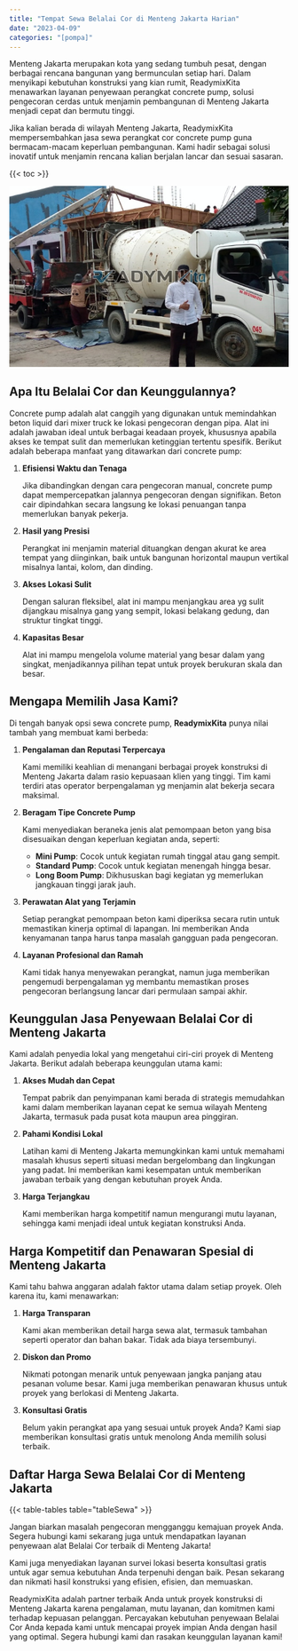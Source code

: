 ```yaml
---
title: "Tempat Sewa Belalai Cor di Menteng Jakarta Harian"
date: "2023-04-09"
categories: "[pompa]"
---
```


Menteng Jakarta merupakan kota yang sedang tumbuh pesat, dengan berbagai rencana bangunan yang bermunculan setiap hari. Dalam menyikapi kebutuhan konstruksi yang kian rumit, ReadymixKita menawarkan layanan penyewaan perangkat concrete pump, solusi pengecoran cerdas untuk menjamin pembangunan di Menteng Jakarta menjadi cepat dan bermutu tinggi.

Jika kalian berada di wilayah Menteng Jakarta, ReadymixKita mempersembahkan jasa sewa perangkat cor concrete pump guna bermacam-macam keperluan pembangunan. Kami hadir sebagai solusi inovatif untuk menjamin rencana kalian berjalan lancar dan sesuai sasaran.

{{< toc >}}

![Tempat Sewa Belalai Cor di Menteng Jakarta Harian](/images/pompa/sewa-pompa-22.jpg)

## Apa Itu Belalai Cor dan Keunggulannya?

Concrete pump adalah alat canggih yang digunakan untuk memindahkan beton liquid dari mixer truck ke lokasi pengecoran dengan pipa. Alat ini adalah jawaban ideal untuk berbagai keadaan proyek, khususnya apabila akses ke tempat sulit dan memerlukan ketinggian tertentu spesifik. Berikut adalah beberapa manfaat yang ditawarkan dari concrete pump:

1. **Efisiensi Waktu dan Tenaga**

   Jika dibandingkan dengan cara pengecoran manual, concrete pump dapat mempercepatkan jalannya pengecoran dengan signifikan. Beton cair dipindahkan secara langsung ke lokasi penuangan tanpa memerlukan banyak pekerja.

2. **Hasil yang Presisi**

   Perangkat ini menjamin material dituangkan dengan akurat ke area tempat yang diinginkan, baik untuk bangunan horizontal maupun vertikal misalnya lantai, kolom, dan dinding.

3. **Akses Lokasi Sulit**

   Dengan saluran fleksibel, alat ini mampu menjangkau area yg sulit dijangkau misalnya gang yang sempit, lokasi belakang gedung, dan struktur tingkat tinggi.

4. **Kapasitas Besar**

   Alat ini mampu mengelola volume material yang besar dalam yang singkat, menjadikannya pilihan tepat untuk proyek berukuran skala dan besar.

## Mengapa Memilih Jasa Kami?

Di tengah banyak opsi sewa concrete pump, **ReadymixKita** punya nilai tambah yang membuat kami berbeda:

1. **Pengalaman dan Reputasi Terpercaya**

   Kami memiliki keahlian di menangani berbagai proyek konstruksi di Menteng Jakarta dalam rasio kepuasaan klien yang tinggi. Tim kami terdiri atas operator berpengalaman yg menjamin alat bekerja secara maksimal.

2. **Beragam Tipe Concrete Pump**

   Kami menyediakan beraneka jenis alat pemompaan beton yang bisa disesuaikan dengan keperluan kegiatan anda, seperti:
   - **Mini Pump**: Cocok untuk kegiatan rumah tinggal atau gang sempit.
   - **Standard Pump**: Cocok untuk kegiatan menengah hingga besar.
   - **Long Boom Pump**: Dikhususkan bagi kegiatan yg memerlukan jangkauan tinggi jarak jauh.

3. **Perawatan Alat yang Terjamin**

   Setiap perangkat pemompaan beton kami diperiksa secara rutin untuk memastikan kinerja optimal di lapangan. Ini memberikan Anda kenyamanan tanpa harus tanpa masalah gangguan pada pengecoran.

4. **Layanan Profesional dan Ramah**

   Kami tidak hanya menyewakan perangkat, namun juga memberikan pengemudi berpengalaman yg membantu memastikan proses pengecoran berlangsung lancar dari permulaan sampai akhir.

## Keunggulan Jasa Penyewaan Belalai Cor di Menteng Jakarta

Kami adalah penyedia lokal yang mengetahui ciri-ciri proyek di Menteng Jakarta. Berikut adalah beberapa keunggulan utama kami:

1. **Akses Mudah dan Cepat**

   Tempat pabrik dan penyimpanan kami berada di strategis memudahkan kami dalam memberikan layanan cepat ke semua wilayah Menteng Jakarta, termasuk pada pusat kota maupun area pinggiran.

2. **Pahami Kondisi Lokal**

   Latihan kami di Menteng Jakarta memungkinkan kami untuk memahami masalah khusus seperti situasi medan bergelombang dan lingkungan yang padat. Ini memberikan kami kesempatan untuk memberikan jawaban terbaik yang dengan kebutuhan proyek Anda.

3. **Harga Terjangkau**

   Kami memberikan harga kompetitif namun mengurangi mutu layanan, sehingga kami menjadi ideal untuk kegiatan konstruksi Anda.

## Harga Kompetitif dan Penawaran Spesial di Menteng Jakarta

Kami tahu bahwa anggaran adalah faktor utama dalam setiap proyek. Oleh karena itu, kami menawarkan:

1. **Harga Transparan**

   Kami akan memberikan detail harga sewa alat, termasuk tambahan seperti operator dan bahan bakar. Tidak ada biaya tersembunyi.

2. **Diskon dan Promo**

   Nikmati potongan menarik untuk penyewaan jangka panjang atau pesanan volume besar. Kami juga memberikan penawaran khusus untuk proyek yang berlokasi di Menteng Jakarta.

3. **Konsultasi Gratis**

   Belum yakin perangkat apa yang sesuai untuk proyek Anda? Kami siap memberikan konsultasi gratis untuk menolong Anda memilih solusi terbaik.

## Daftar Harga Sewa Belalai Cor di Menteng Jakarta

{{< table-tables table="tableSewa" >}}

Jangan biarkan masalah pengecoran mengganggu kemajuan proyek Anda. Segera hubungi kami sekarang juga untuk mendapatkan layanan penyewaan alat Belalai Cor terbaik di Menteng Jakarta!

Kami juga menyediakan layanan survei lokasi beserta konsultasi gratis untuk agar semua kebutuhan Anda terpenuhi dengan baik. Pesan sekarang dan nikmati hasil konstruksi yang efisien, efisien, dan memuaskan.

ReadymixKita adalah partner terbaik Anda untuk proyek konstruksi di Menteng Jakarta karena pengalaman, mutu layanan, dan komitmen kami terhadap kepuasan pelanggan. Percayakan kebutuhan penyewaan Belalai Cor Anda kepada kami untuk mencapai proyek impian Anda dengan hasil yang optimal. Segera hubungi kami dan rasakan keunggulan layanan kami!